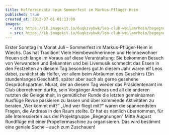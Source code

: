```yaml
---
title: Helfereinsatz beim Sommerfest im Markus-Pflüger-Heim
published: true
created_at: 2012-07-01 01:13:00
images:
  - src: https://ik.imagekit.io/6uqkzvybwk/leo-club-weilamrhein/begegnungen/40-01.jpg
  - src: https://ik.imagekit.io/6uqkzvybwk/leo-club-weilamrhein/begegnungen/40-02.jpg
---
```


Erster Sonntag im Monat Juli – Sommerfest im Markus-Pflüger-Heim in Wiechs. Das hat Tradition! Viele Heimbewohnerinnen und Heimbewohner freuen sich lange im Voraus auf diese Veranstaltung: Sie bekommen Besuch von Verwandten und Bekannten und bei Livemusik schmeckt das Essen in den Festzelten an diesem Tag besonders gut.In diesem Jahr waren elf Leos dabei, zunächst als Helfer, vor allem beim Abräumen des Geschirrs (Ein stundenlanges Geschäft!), später aber auch als gerne gesehene Gesprächspartner. Murat, der an diesem Tag wieder das Präsidentenamt im Club übernehmen durfte, sein Vorgänger Andreas und all die anderen nutzten die Gelegenheit, in gemütlicher Runde die letzten gemeinsamen Ausflüge Revue passieren zu lassen und über kommende Aktivitäten zu beraten.„Wer kommt mit?“ „Und wer fliegt mit?“ waren die spannendsten Fragen, die Andreas in den Raum stellte. Er hat es nämlich übernommen, für alle Interessierten aus der Projektgruppe „Begegnungen“ Mitte August Rundflüge mit einer Propellermaschine zu organisieren. Das wird bestimmt eine geniale Sache – auch zum Zuschauen!
